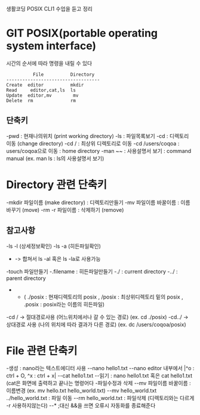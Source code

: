 생활코딩 POSIX CLI1 수업을 듣고 정리
 
# GIT POSIX(portable operating system interface)
시간의 순서에 따라 명령을 내릴 수 있다
```
       	  File	        Directory
-----------------------------------
Create  editor	        mkdir
Read	 editor,cat,ls 	ls
Update  editor,mv	     mv
Delete  rm	            rm
```
## 단축키
-pwd : 현재나의위치 (print working directory)
-ls : 파일목록보기
-cd : 디렉토리 이동 (change directory)
-cd / : 최상위 디렉토리로 이동
-cd /users/coqoa : users/coqoa으로 이동 : home directory
-man ~~ : 사용설명서 보기 : command manual (ex. man ls : ls의 사용설명서 보기)

# Directory 관련 단축키
-mkdir 파일이름 (make directory) : 디렉토리만들기
-mv 파일이름 바꿀이름 : 이름바꾸기 (move)
-rm -r 파일이름 : 삭제하기 (remove)

## 참고사항 
-ls -l (상세정보확인)
-ls -a (히든파일확인)
- -> 합쳐서 ls -al 혹은 ls -la로 사용가능

-touch 파일만들기
-.filename : 히든파일만들기
-./ : current directory
-../ : parent directory
- * ( ./posix : 현재디렉토리의 posix , /posix : 최상위디렉토리 밑의 posix , .posix : posix라는 이름의 히든파일)

-cd / -> 절대경로사용 (어느위치에서나 갈 수 있는 경로) (ex. cd ./posix)
-cd../ -> 상대경로 사용 (나의 위치에 따라 결과가 다른 경로) (ex. dc /users/coqoa/posix)

# File 관련 단축키
-생성 : nano라는 텍스트에디터 사용
--nano hello1.txt
--nano editor 내부에서 |^o : ctrl + O, ^x : ctrl + x|
--cat hello1.txt
--읽기 : nano hello1.txt 혹은 cat hello1.txt (cat은 화면에 출력하고 끝나는 명령어다
-파일수정과 삭제
--mv 파일이름 바꿀이름 : 이름변경 (ex. mv hello.txt hello_world.txt)
--mv hello_world.txt ../hello_world.txt : 파일 이동
--rm hello_world.txt : 파일삭제 (디렉토리와는 다르게 -r 사용하지않는다)
--* ;대신 &&을 쓰면 오류시 자동화를 종료해준다
